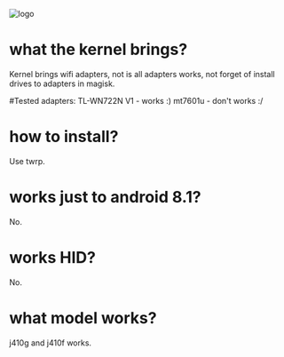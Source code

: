 ![logo](https://encrypted-tbn0.gstatic.com/images?q=tbn:ANd9GcStuxbN7ftd4g3IAD97w7lnf1NKzjPCq68USw&usqp=CAU)

# what the kernel brings? 
Kernel brings wifi adapters, not is all adapters works, not forget of 
install drives to adapters in magisk.

#Tested adapters:
TL-WN722N V1 - works :)
mt7601u - don't works :/

# how to install? 
Use twrp.

# works just to android 8.1?
No.

# works HID? 
No.

# what model works?
j410g and j410f works.
